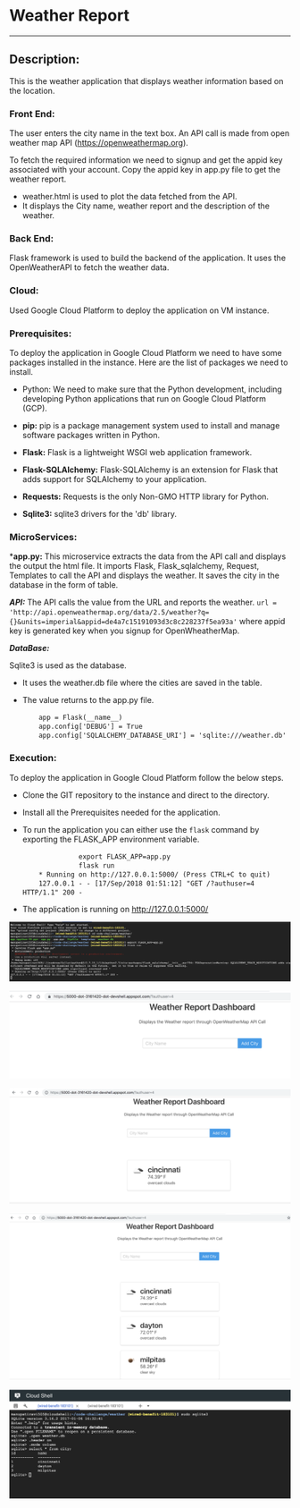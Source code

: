 # Weather Report
------------

## Description:

This is the weather application that displays weather information based on the location.
          
### Front End:

The user enters the city name in the text box. An API call is made from open weather map API (https://openweathermap.org). 

To fetch the required information we need to signup and get the appid key associated with your account. Copy the appid key in app.py file to get the weather report.

* weather.html is used to plot the data fetched from the API.
* It displays the City name, weather report and the description of the weather.

### Back End:

Flask framework is used to build the backend of the application. It uses the OpenWeatherAPI to fetch the weather data.

### Cloud:

Used Google Cloud Platform to deploy the application on VM instance.


### Prerequisites:

To deploy the application in Google Cloud Platform we need to have some packages installed in the instance. Here are the list of packages we need to install.

* Python: We need to make sure that the Python development, including developing Python applications that run on Google Cloud Platform (GCP).

* **pip:** pip is a package management system used to install and manage software packages written in Python.

* **Flask:** Flask is a lightweight WSGI web application framework.

* **Flask-SQLAlchemy:** Flask-SQLAlchemy is an extension for Flask that adds support for SQLAlchemy to your application.

* **Requests:** Requests is the only Non-GMO HTTP library for Python.

* **Sqlite3:** sqlite3 drivers for the 'db' library.


### MicroServices:

***app.py:** This microservice extracts the data from the API call and displays the output the html file. It imports Flask, Flask_sqlalchemy, Request, Templates to call the API and displays the weather. It saves the city in the database in the form of table.

***API:*** The API calls the value from the URL and reports the weather. `url = 'http://api.openweathermap.org/data/2.5/weather?q={}&units=imperial&appid=de4a7c15191093d3c8c228237f5ea93a'` where appid key is generated key when you signup for OpenWheatherMap.


***DataBase:*** 

Sqlite3 is used as the database.

* It uses the weather.db file where the cities are saved in the table.
* The value returns to the app.py file.

          app = Flask(__name__)
          app.config['DEBUG'] = True
          app.config['SQLALCHEMY_DATABASE_URI'] = 'sqlite:///weather.db'



### Execution:

To deploy the application in Google Cloud Platform follow the below steps.

* Clone the GIT repository to the instance and direct to the directory.
* Install all the Prerequisites needed for the application.
* To run the application you can either use the `flask` command by exporting the FLASK_APP environment variable.

                    export FLASK_APP=app.py
                    flask run
          * Running on http://127.0.0.1:5000/ (Press CTRL+C to quit)
          127.0.0.1 - - [17/Sep/2018 01:51:12] "GET /?authuser=4 HTTP/1.1" 200 -
 

* The application is running on http://127.0.0.1:5000/

![alt text](https://github.com/ravimanupati53/code-challenge/blob/master/weather/images/flask.png)

![alt text](https://github.com/ravimanupati53/code-challenge/blob/master/weather/images/output.png)

![alt text](https://github.com/ravimanupati53/code-challenge/blob/master/weather/images/city.png)

![alt text](https://github.com/ravimanupati53/code-challenge/blob/master/weather/images/cities.png)

![alt text](https://github.com/ravimanupati53/code-challenge/blob/master/weather/images/database.png)
